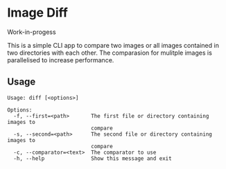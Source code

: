# Image Diff

Work-in-progess

This is a simple CLI app to compare two images or all images contained in two directories with each other.
The comparasion for mulitple images is parallelised to increase performance.

## Usage

```
Usage: diff [<options>]

Options:
  -f, --first=<path>       The first file or directory containing images to
                           compare
  -s, --second=<path>      The second file or directory containing images to
                           compare
  -c, --comparator=<text>  The comparator to use
  -h, --help               Show this message and exit
```

